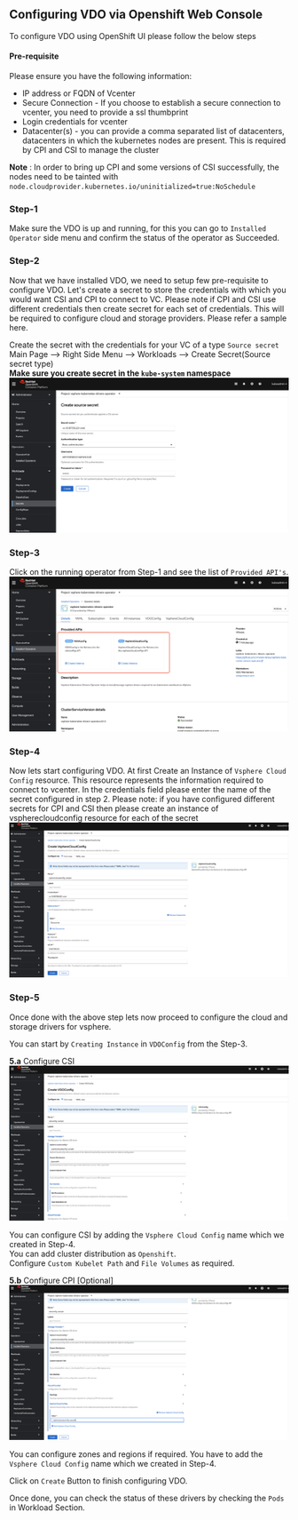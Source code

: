 ## Configuring VDO via Openshift Web Console

To configure VDO using OpenShift UI please follow the below steps

#### Pre-requisite

Please ensure you have the following information:

- IP address or FQDN of Vcenter
- Secure Connection - If you choose to establish a secure connection to vcenter, you need to provide a ssl thumbprint
- Login credentials for vcenter
- Datacenter(s) - you can provide a comma separated list of datacenters, datacenters in which the kubernetes nodes are present. This is required by CPI and CSI to manage the cluster

**Note** : In order to bring up CPI and some versions of CSI successfully, the nodes need to be tainted with
`node.cloudprovider.kubernetes.io/uninitialized=true:NoSchedule`

### Step-1
Make sure the VDO is up and running, for this you can go to `Installed Operator` side menu and confirm the status of the operator as Succeeded.

### Step-2
Now that we have installed VDO, we need to setup few pre-requisite to configure VDO.
Let's create a secret to store the credentials with which you would want CSI and CPI to connect to VC. Please note if CPI and CSI use different credentials then create secret for each set of credentials. This will be required to configure cloud and storage providers.
Please refer a sample here.

Create the secret with the credentials for your VC of a type `Source secret`
Main Page --> Right Side Menu --> Workloads --> Create Secret(Source secret type)  
**Make sure you create secret in the `kube-system` namespace**
![](../images/create-secret.png)

### Step-3 
Click on the running operator from Step-1 and see the list of `Provided API's`.
![](../images/provided-apis.png)

### Step-4
Now lets start configuring VDO. 
At first Create an Instance of `Vsphere Cloud Config` resource. This resource represents the information required to connect to vcenter.
In the credentials field please enter the name of the secret configured in step 2.
Please note: if you have configured different secrets for CPI and CSI then please create an instance of vspherecloudconfig resource for each of the secret
![](../images/create-vsphere-cloud-config.png)


### Step-5
Once done with the above step lets now proceed to configure the cloud and storage drivers for vsphere.

You can start by  `Creating Instance` in `VDOConfig` from the Step-3.

**5.a** Configure CSI
![](../images/create-vdoconfig-1.png)

You can configure CSI by adding the `Vsphere Cloud Config` name which we created in Step-4.  
You can add cluster distribution as `Openshift`.  
Configure `Custom Kubelet Path` and `File Volumes` as required.

**5.b** Configure CPI [Optional]
![](../images/create-vdoconfig-2.png)

You can configure zones and regions if required.
You have to add the `Vsphere Cloud Config` name which we created in Step-4. 

Click on `Create` Button to finish configuring VDO.

Once done, you can check the status of these drivers by checking the `Pods` in Workload Section.





